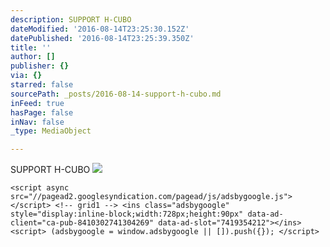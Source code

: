 ```yaml
---
description: SUPPORT H-CUBO
dateModified: '2016-08-14T23:25:30.152Z'
datePublished: '2016-08-14T23:25:39.350Z'
title: ''
author: []
publisher: {}
via: {}
starred: false
sourcePath: _posts/2016-08-14-support-h-cubo.md
inFeed: true
hasPage: false
inNav: false
_type: MediaObject

---
```

SUPPORT H-CUBO
![](https://the-grid-user-content.s3-us-west-2.amazonaws.com/ec976310-72f3-4c3b-8719-57423e2fd7d0.jpg)

    <script async src="//pagead2.googlesyndication.com/pagead/js/adsbygoogle.js"></script> <!-- grid1 --> <ins class="adsbygoogle" style="display:inline-block;width:728px;height:90px" data-ad-client="ca-pub-8410302741304269" data-ad-slot="7419354212"></ins> <script> (adsbygoogle = window.adsbygoogle || []).push({}); </script>